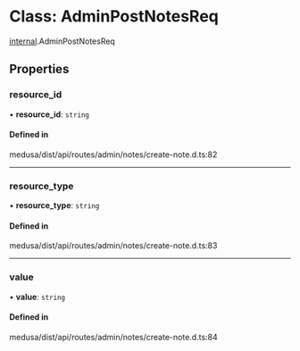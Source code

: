 # Class: AdminPostNotesReq

[internal](../modules/internal-11.md).AdminPostNotesReq

## Properties

### resource\_id

• **resource\_id**: `string`

#### Defined in

medusa/dist/api/routes/admin/notes/create-note.d.ts:82

___

### resource\_type

• **resource\_type**: `string`

#### Defined in

medusa/dist/api/routes/admin/notes/create-note.d.ts:83

___

### value

• **value**: `string`

#### Defined in

medusa/dist/api/routes/admin/notes/create-note.d.ts:84
